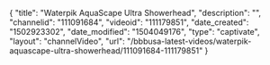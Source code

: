 {
    "title": "Waterpik AquaScape Ultra Showerhead",
    "description": "",
    "channelid": "111091684",
    "videoid": "111179851",
    "date_created": "1502923302",
    "date_modified": "1504049176",
    "type": "captivate",
    "layout": "channelVideo",
    "url": "\/bbbusa-latest-videos\/waterpik-aquascape-ultra-showerhead\/111091684-111179851"
}